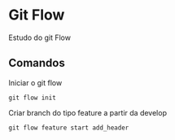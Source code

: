 # Git Flow

Estudo do git Flow

## Comandos

Iniciar o git flow

```
git flow init
```

Criar branch do tipo feature a partir da develop

```
git flow feature start add_header
```
